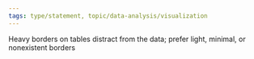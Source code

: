 ```yaml
---
tags: type/statement, topic/data-analysis/visualization
---
```


Heavy borders on tables distract from the data; prefer light, minimal, or nonexistent borders